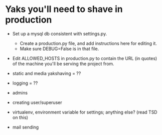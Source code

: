 # Yaks you'll need to shave in production
* Set up a mysql db consistent with settings.py.
    * Create a production.py file, and add instructions here for
      editing it.
    * Make sure DEBUG=False is in that file.
* Edit ALLOWED_HOSTS in production.py to contain the URL (in quotes) of 
the machine you'll be serving the project from.

* static and media yakshaving = ??
* logging = ??
* admins
* creating user/superuser
* virtualenv, environment variable for settings; anything else? (read TSD on this)
* mail sending